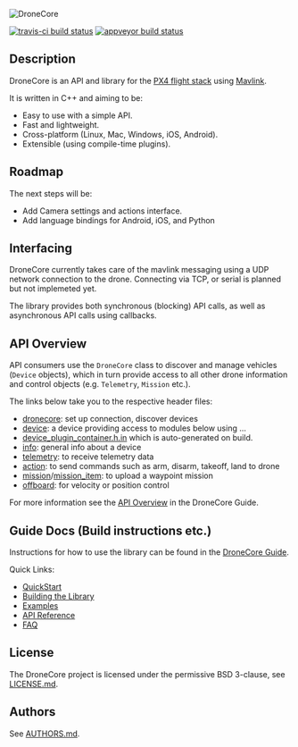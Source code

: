 ![DroneCore](https://raw.githubusercontent.com/dronecore/docs/master/assets/site/dronecore_logo_full.png)

[![travis-ci build status](https://travis-ci.org/dronecore/DroneCore.svg?branch=develop)](https://travis-ci.org/dronecore/DroneCore)
[![appveyor build status](https://ci.appveyor.com/api/projects/status/1ntjvooywpxmoir8/branch/develop?svg=true)](https://ci.appveyor.com/project/julianoes/dronecore/branch/develop)

## Description

DroneCore is an API and library for the [PX4 flight stack](http://github.com/PX4/Firmware) using [Mavlink](http://mavlink.org).

It is written in C++ and aiming to be:

- Easy to use with a simple API.
- Fast and lightweight.
- Cross-platform (Linux, Mac, Windows, iOS, Android).
- Extensible (using compile-time plugins).

## Roadmap

The next steps will be:

- Add Camera settings and actions interface.
- Add language bindings for Android, iOS, and Python

## Interfacing

DroneCore currently takes care of the mavlink messaging using a UDP network connection to the drone. Connecting via TCP, or serial is planned but not implemeted yet.

The library provides both synchronous (blocking) API calls, as well as asynchronous API calls using callbacks.

## API Overview

API consumers use the `DroneCore` class to discover and manage vehicles (`Device` objects), which in turn provide access to all other drone information and control objects (e.g. `Telemetry`, `Mission` etc.).

The links below take you to the respective header files:

- [dronecore](include/dronecore.h): set up connection, discover devices
- [device](include/device.h): a device providing access to modules below using ...
- [device_plugin_container.h.in](include/device_plugin_container.h.in) which is auto-generated on build.
- [info](plugins/info/info.h): general info about a device
- [telemetry](plugins/telemetry/telemetry.h): to receive telemetry data
- [action](plugins/action/action.h): to send commands such as arm, disarm, takeoff, land to drone
- [mission](plugins/mission/mission.h)/[mission_item](plugins/mission/mission_item.h): to upload a waypoint mission
- [offboard](plugins/offboard/offboard.h): for velocity or position control

For more information see the [API Overview](https://docs.dronecore.io/en/getting_started/#api-overview) in the DroneCore Guide.

## Guide Docs (Build instructions etc.)

Instructions for how to use the library can be found in the [DroneCore Guide](https://docs.dronecore.io/en/).

Quick Links:

- [QuickStart](https://docs.dronecore.io/en/getting_started/)
- [Building the Library](https://docs.dronecore.io/en/contributing/build.html)
- [Examples](https://docs.dronecore.io/en/examples/)
- [API Reference](https://docs.dronecore.io/en/api_reference/)
- [FAQ](https://docs.dronecore.io/en/getting_started/faq.html)


## License

The DroneCore project is licensed under the permissive BSD 3-clause, see [LICENSE.md](LICENSE.md).

## Authors

See [AUTHORS.md](AUTHORS.md).

